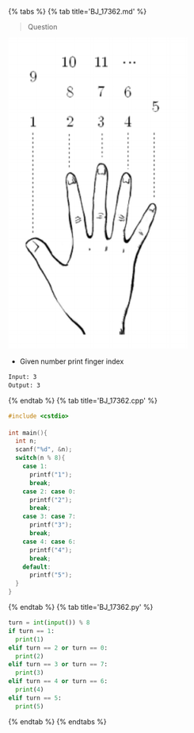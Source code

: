 {% tabs %}
{% tab title='BJ_17362.md' %}

> Question

![BJ_17362](images/20210301_212213.png)

* Given number print finger index

```txt
Input: 3
Output: 3
```

{% endtab %}
{% tab title='BJ_17362.cpp' %}

```cpp
#include <cstdio>

int main(){
  int n;
  scanf("%d", &n);
  switch(n % 8){
    case 1:
      printf("1");
      break;
    case 2: case 0:
      printf("2");
      break;
    case 3: case 7:
      printf("3");
      break;
    case 4: case 6:
      printf("4");
      break;
    default:
      printf("5");
  }
}
```

{% endtab %}
{% tab title='BJ_17362.py' %}

```py
turn = int(input()) % 8
if turn == 1:
  print(1)
elif turn == 2 or turn == 0:
  print(2)
elif turn == 3 or turn == 7:
  print(3)
elif turn == 4 or turn == 6:
  print(4)
elif turn == 5:
  print(5)
```

{% endtab %}
{% endtabs %}
